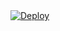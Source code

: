 <a href="https://www.heroku.com/deploy?template=https://github.com/coixo/eval">
  <img src="https://www.herokucdn.com/deploy/button.svg" alt="Deploy">
</a>
